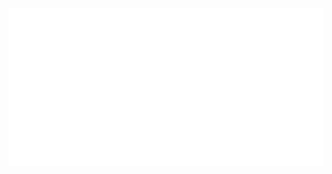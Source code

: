 <div align="center">
  <img src="https://github.com/angelk90/angelk90/raw/master/info.svg?sanitize=true">
</div>
